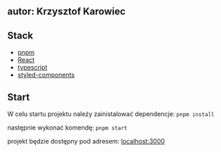 ## autor: Krzysztof Karowiec
## Stack
- [pnpm](https://pnpm.io/)
- [React](https://react.dev/)
- [typescript](https://www.typescriptlang.org/)
- [styled-components](https://styled-components.com/)

## Start

W celu startu projektu należy zainistalować dependencje:
```pnpm install```

następnie wykonać komendę:
```pnpm start```

projekt będzie dostępny pod adresem:
[localhost:3000](http://localhost:3000/)
